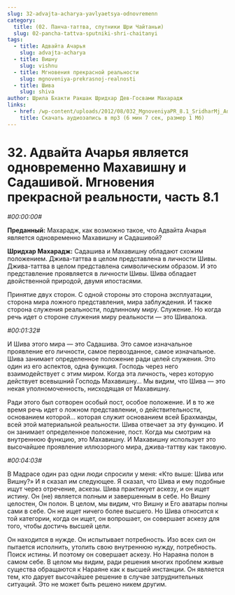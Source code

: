 ```yaml
---
slug: 32-advajta-acharya-yavlyaetsya-odnovremenn
category:
  title: (02. Панча-таттва, спутники Шри Чайтаньи)
  slug: 02-pancha-tattva-sputniki-shri-chaitanyi
tags:
  - title: Адвайта Ачарья
    slug: advajta-acharya
  - title: Вишну
    slug: vishnu
  - title: Мгновения прекрасной реальности
    slug: mgnoveniya-prekrasnoj-realnosti
  - title: Шива
    slug: shiva
author: Шрила Бхакти Ракшак Шридхар Дев-Госвами Махарадж
links:
  - href: /wp-content/uploads/2012/08/032_MgnoveniyaPR_8.1_SridharMj_Advayta_Acharya_yavlyaetsya_odnovremenno_Mahavishnu_i_Sadashivoy.mp3
    title: Скачать аудиозапись в mp3 (6 мин 7 сек, размер 1 Мб)
---
```


# 32. Адвайта Ачарья является одновременно Махавишну и Садашивой. Мгновения прекрасной реальности, часть 8.1

*#00:00:00#*

**Преданный:** Махарадж, как возможно такое, что Адвайта Ачарья является одновременно Махавишну и Садашивой?

**Шридхар Махарадж:** Садашива и Махавишну обладают схожим положением. Джива-таттва в целом представлена в личности Шивы. Джива-таттва в целом представлена символическим образом. И это представление проявляется в личности Шивы. Шива обладает двойственной природой, двумя ипостасями.

Принятие двух сторон. С одной стороны это сторона эксплуатации, сторона мира ложного представления, мира заблуждения. И также сторона служения реальности, подлинному миру. Служение. Но когда речь идет о стороне служения миру реальности — это Шивалока.

*#00:01:32#*

И Шива этого мира — это Садашива. Это самое изначальное проявление его личности, самое первозданное, самое изначальное. Шива занимает определенное положение ради целей служения. Это один из его аспектов, одна функция. Господь через него взаимодействует с этим миром. Когда эта личность, через которую действует всевышний Господь Махавишну… Мы видим, что Шива — это некая уполномоченность, нисходящая от Махавишну.

Ради этого был сотворен особый пост, особое положение. И в то же время речь идет о ложном представлении, о действительности, основанием которой… которая служит основанием всей Брахманды, всей этой материальной реальности. Шива отвечает за эту функцию. И он занимает определенное положение, пост. Когда мы смотрим на внутреннюю функцию, это Махавишну. И Махавишну использует это высочайшее проявление иллюзорного мира, джива-таттву как таковую.

*#00:04:03#*

В Мадрасе один раз одни люди спросили у меня: «Кто выше: Шива или Вишну?» И я сказал им следующее. Я сказал, что Шива и ему подобные ищут через отречение, аскезы. Шива практикует аскезу, и он ищет истину. Он (не) является полным и завершенным в себе. Но Вишну целостен, Он полон. В целом, мы видим, что Вишну и Его аватары полны сами в себе. Он не ищет ничего более высшего. Но Шива относится к той категории, когда он ищет, он вопрошает, он совершает аскезу для того, чтобы достичь высшей цели.

Он находится в нужде. Он испытывает потребность. Изо всех сил он пытается исполнить, утолить свою внутреннюю нужду, потребность. Поиск истины. И поэтому он совершает аскезу. Но Нараяна полон в самом себе. В целом мы видим, ради решения многих проблем живые существа обращаются к Нараяне как к высшей инстанции. Он является тем, кто дарует высочайшее решение в случае затруднительных ситуаций. Это не может быть решено никем другим.

